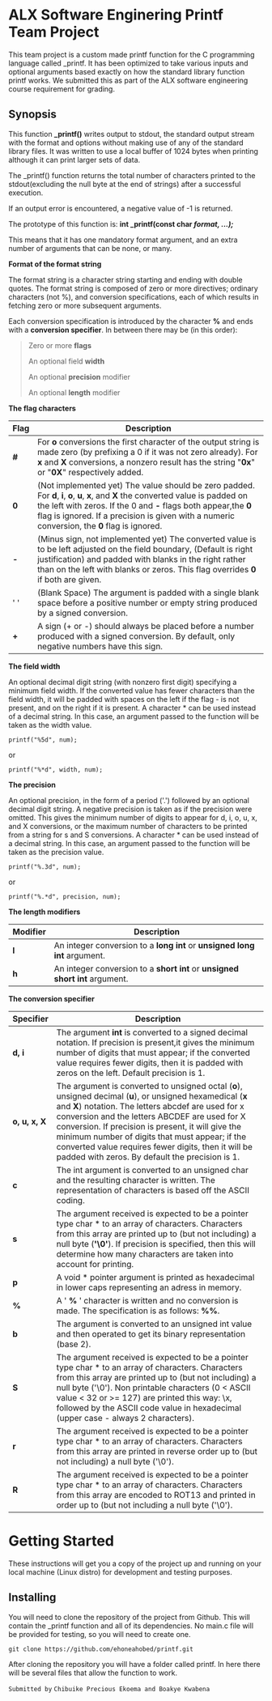# ALX Software Enginering Printf Team Project
This team project is a custom made printf function for the C programming language called \_printf. It has been optimized to take various inputs and optional arguments based exactly on how the standard library function printf works. We submitted this as part of the ALX software engineering course requirement for grading.

## **Synopsis**
This function **\_printf()** writes output to stdout, the standard output stream with the format and options without making use of any of the standard library files. It was written to use a local buffer of 1024 bytes when printing although it can print larger sets of data.

The \_printf() function returns the total number of characters printed to the stdout(excluding the null byte at the end of strings) after a successful execution.

If an output error is encountered, a negative value of -1 is returned.

The prototype of this function is:  **int _printf(const char *format, ...);***

This means that it has one mandatory format argument, and an extra number of arguments that can be none, or many.

**Format of the format string**

The format string is a character string starting and ending with double quotes. The format string is composed of zero or more directives; ordinary characters (not %), and conversion specifications, each of which results in fetching zero or more subsequent arguments.

Each conversion specification is introduced by the character **%** and ends with a **conversion specifier**. In between there may be (in this order):

> Zero or more **flags**
>
> An optional field **width**
>
> An optional **precision** modifier
>
> An optional **length** modifier

**The flag characters**

| **Flag** | Description                                                                                                                                                                                                                                                                                                  |
| -------- | ------------------------------------------------------------------------------------------------------------------------------------------------------------------------------------------------------------------------------------------------------------------------------------------------------------ |
| **#**    | For **o** conversions the first character of the output string is made zero (by prefixing a 0 if it was not zero already).  For **x** and **X** conversions, a nonzero result has the string "**0x**" or "**0X**" respectively added.                                                                        |
| **0**    | (Not implemented yet) The  value should be zero padded. For **d**, **i**, **o**, **u**, **x**, and **X** the converted value is padded on the left with zeros. If the 0 and **-** flags both appear,the **0** flag is ignored. If a precision is given with a numeric conversion, the **0** flag is ignored. |
| **-**    | (Minus sign, not implemented yet) The converted value is to be left adjusted on the field boundary, (Default is right justification) and  padded  with  blanks  in  the right rather than on the left with blanks or zeros. This flag overrides **0** if both are given.                                     |
| ' '      | (Blank Space) The argument is padded with a single blank space before a positive number or empty string produced by a signed conversion.                                                                                                                                                                     |
| **+**    | A sign (+ or -) should always be placed before a number produced with a signed conversion.  By default, only negative numbers have this sign.                                                                                                                                                                |

**The field width**

An  optional decimal digit string (with nonzero first digit) specifying a minimum field width.  If  the  converted  value  has  fewer characters  than  the field width, it will be padded with spaces on the left if the flag - is not present, and on the right  if  it  is present.  A character * can be used instead of a decimal string. In this case, an argument passed to the function will be taken as  the width value.

    printf("%5d", num);

or

	printf("%*d", width, num);

**The precision**

 An  optional  precision,  in  the  form  of a period ('.')  followed by an optional decimal digit string.  A negative precision is taken  as  if  the precision were omitted.  This gives the minimum number of digits to appear for d, i, o, u, x, and X conversions,  or the  maximum  number of characters to be printed from a string for s and S conversions. A character * can be used instead of a  decimal string. In this case, an argument passed to the function will be taken as the precision value.

    printf("%.3d", num);

  or

    printf("%.*d", precision, num);

**The length modifiers**

| Modifier | Description                                                                  |
| -------- | ---------------------------------------------------------------------------- |
| **l**    | An integer conversion to a **long int** or **unsigned long int** argument.   |
| **h**    | An integer conversion to a **short int** or **unsigned short int** argument. |

**The conversion specifier**

| Specifier      | Description                                                                                                                                                                                                                                                                                                                                                                                                                                   |
| -------------- | --------------------------------------------------------------------------------------------------------------------------------------------------------------------------------------------------------------------------------------------------------------------------------------------------------------------------------------------------------------------------------------------------------------------------------------------- |
| **d, i**       | The argument **int** is converted to a signed decimal notation. If precision is present,it gives the minimum number of digits that must appear; if the converted value requires fewer digits, then it is padded with zeros on the left. Default precision is 1.                                                                                                                                                                               |
| **o, u, x, X** | The argument is converted to unsigned octal (**o**), unsigned decimal (**u**), or unsigned hexamedical (**x** and **X**) notation. The letters abcdef are used for x conversion and the letters ABCDEF are used for X conversion. If precision is present, it will give  the  minimum  number  of  digits  that  must appear; if the converted value requires fewer digits, then it will be padded with zeros. By default the precision is 1. |
| **c**          | The  int argument is converted to an unsigned char and the resulting character is written. The representation of characters is based off the ASCII coding.                                                                                                                                                                                                                                                                                    |
| **s**          | The argument received is expected to be a pointer type char * to an array of characters.  Characters from this array are printed up  to  (but  not including) a null byte  (**'\0'**).  If precision is specified, then this will determine how many characters are taken into account for printing.                                                                                                                                          |
| **p**          | A void * pointer argument is printed as hexadecimal in lower caps representing an adress in memory.                                                                                                                                                                                                                                                                                                                                           |
| **%**          | A  ' **%** ' character is written and no conversion is made. The specification is as follows: **%%**.                                                                                                                                                                                                                                                                                                                                         |
| **b**          | The argument is converted to an unsigned int value and then operated to get its binary representation (base 2).                                                                                                                                                                                                                                                                                                                               |
| **S**          | The  argument  received  is expected to be a pointer type char * to an array of characters.  Characters from this array are printed up to (but not including) a null byte  ('\0').  Non printable characters (0 < ASCII value < 32 or >= 127) are printed this way: \x, followed by  the  ASCII  code value in hexadecimal (upper case - always 2 characters).                                                                                |
| **r**          | The  argument received is expected to be a pointer type char * to an array of characters.  Characters from this array are printed in reverse order up to (but not including) a null byte  ('\0').                                                                                                                                                                                                                                             |
| **R**          | The argument received is expected to be a pointer type char * to an array of characters.  Characters from this array  are  encoded  to  ROT13  and printed in order up to (but not including a null byte  ('\0').                                                                                                                                                                                                                             |

# Getting Started

These instructions will get you a copy of the project up and running on your local machine (Linux distro) for development and testing purposes.

## **Installing**

You will need to clone the repository of the project from Github. This will contain the _printf function and all of its dependencies. No main.c file will be provided for testing, so you will need to create one.

    git clone https://github.com/ehoneahobed/printf.git

After cloning the repository you will have a folder called printf. In here there will be several files that allow the function to work.

```Submitted by```
```Chibuike Precious Ekoema and Boakye Kwabena```
